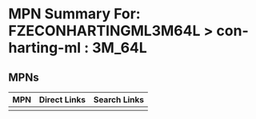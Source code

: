 



# MPN Summary For: FZECONHARTINGML3M64L > con-harting-ml : 3M_64L

## MPNs
  

|MPN|Direct Links|Search Links|
| :--- | :--- | :--- |
||||
